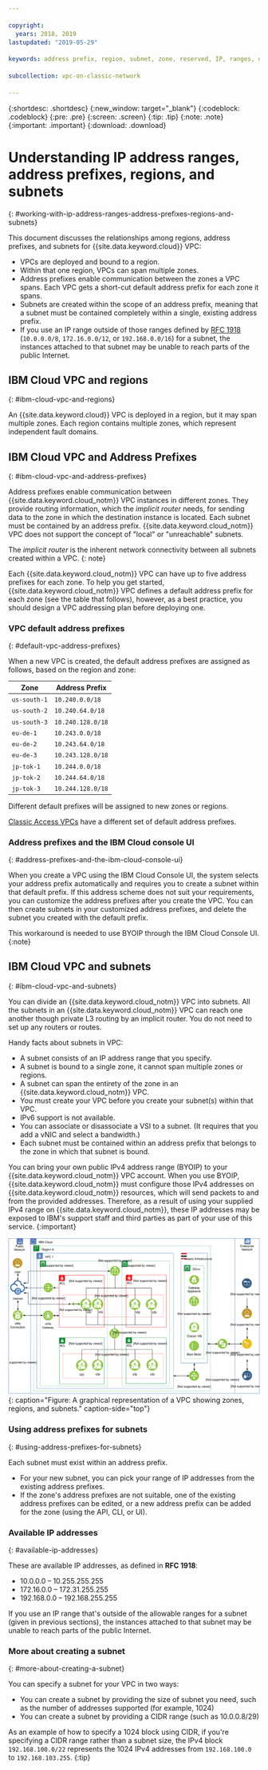 ```yaml
---

copyright:
  years: 2018, 2019
lastupdated: "2019-05-29"

keywords: address prefix, region, subnet, zone, reserved, IP, ranges, deleting, creating, CIDR

subcollection: vpc-on-classic-network

---
```


{:shortdesc: .shortdesc}
{:new_window: target="_blank"}
{:codeblock: .codeblock}
{:pre: .pre}
{:screen: .screen}
{:tip: .tip}
{:note: .note}
{:important: .important}
{:download: .download}

# Understanding IP address ranges, address prefixes, regions, and subnets
{: #working-with-ip-address-ranges-address-prefixes-regions-and-subnets}

This document discusses the relationships among regions, address prefixes, and subnets for {{site.data.keyword.cloud}} VPC:

* VPCs are deployed and bound to a region.
* Within that one region, VPCs can span multiple zones.
* Address prefixes enable communication between the zones a VPC spans. Each VPC gets a short-cut default address prefix for each zone it spans.
* Subnets are created within the scope of an address prefix, meaning that a subnet must be contained completely within a single, existing address prefix.
* If you use an IP range outside of those ranges defined by [RFC 1918](https://tools.ietf.org/html/rfc1918) (`10.0.0.0/8`, `172.16.0.0/12`, or `192.168.0.0/16`) for a subnet, the instances attached to that subnet may be unable to reach parts of the public Internet.

## IBM Cloud VPC and regions
{: #ibm-cloud-vpc-and-regions}

An {{site.data.keyword.cloud}} VPC is deployed in a region, but it may span multiple zones. Each region contains multiple zones, which represent independent fault domains.

## IBM Cloud VPC and Address Prefixes
{: #ibm-cloud-vpc-and-address-prefixes}

Address prefixes enable communication between {{site.data.keyword.cloud_notm}} VPC instances in different zones. They provide routing information, which the _implicit router_ needs, for sending data to the zone in which the destination instance is located. Each subnet must be contained by an address prefix. {{site.data.keyword.cloud_notm}} VPC does not support the concept of "local" or "unreachable" subnets.

The _implicit router_ is the inherent network connectivity between all subnets created within a VPC.
{: note}

Each {{site.data.keyword.cloud_notm}} VPC can have up to five address prefixes for each zone. To help you get started, {{site.data.keyword.cloud_notm}} VPC defines a default address prefix for each zone (see the table that follows), however, as a best practice, you should design a VPC addressing plan before deploying one.

### VPC default address prefixes
{: #default-vpc-address-prefixes}

When a new VPC is created, the default address prefixes are assigned as follows, based on the region and zone:

Zone         | Address Prefix
---------------|---------------
`us-south-1`   | `10.240.0.0/18`
`us-south-2`   | `10.240.64.0/18`
`us-south-3`   | `10.240.128.0/18`
`eu-de-1`      | `10.243.0.0/18`
`eu-de-2`      | `10.243.64.0/18`
`eu-de-3`      | `10.243.128.0/18`
`jp-tok-1`     | `10.244.0.0/18`
`jp-tok-2`     | `10.244.64.0/18`
`jp-tok-3`     | `10.244.128.0/18`


Different default prefixes will be assigned to new zones or regions.

[Classic Access
VPCs](/docs/vpc-on-classic?topic=vpc-on-classic-setting-up-access-to-your-classic-infrastructure-from-vpc#classic-access-default-address-prefixes) have a different set of default address prefixes.

### Address prefixes and the IBM Cloud console UI
{: #address-prefixes-and-the-ibm-cloud-console-ui}

When you create a VPC using the IBM Cloud Console UI, the system selects your address prefix automatically and requires you to create a subnet within that default prefix. If this address scheme does not suit your requirements, you can customize the address prefixes after you create the VPC. You can then create subnets in your customized address prefixes, and delete the subnet you created with the default prefix.

This workaround is needed to use BYOIP through the IBM Cloud Console UI.
{:note}

## IBM Cloud VPC and subnets
{: #ibm-cloud-vpc-and-subnets}

You can divide an {{site.data.keyword.cloud_notm}} VPC into subnets. All the subnets in an {{site.data.keyword.cloud_notm}} VPC can reach one another though private L3 routing by an implicit router. You do not need to set up any routers or routes.

Handy facts about subnets in VPC:

* A subnet consists of an IP address range that you specify.
* A subnet is bound to a single zone, it cannot span multiple zones or regions.
* A subnet can span the entirety of the zone in an {{site.data.keyword.cloud_notm}} VPC.
* You must create your VPC before you create your subnet(s) within that VPC.
* IPv6 support is not available.
* You can associate or disassociate a VSI to a subnet. (It requires that you add a vNIC and select a bandwidth.)
* Each subnet must be contained within an address prefix that belongs to the zone in which that subnet is bound.

You can bring your own public IPv4 address range (BYOIP) to your {{site.data.keyword.cloud_notm}} VPC account. When you use BYOIP, {{site.data.keyword.cloud_notm}} must configure those IPv4 addresses on {{site.data.keyword.cloud_notm}} resources, which will send packets to and from the provided addresses. Therefore, as a result of using your supplied IPv4 range on {{site.data.keyword.cloud_notm}}, these IP addresses may be exposed to IBM's support staff and third parties as part of your use of this service.
{:important}

![IBM Cloud VPC Overview](images/vpc-experience.svg "IBM Cloud VPC Overview"){: caption="Figure: A graphical representation of a VPC showing zones, regions, and subnets." caption-side="top"}

### Using address prefixes for subnets
{: #using-address-prefixes-for-subnets}

Each subnet must exist within an address prefix.
 * For your new subnet, you can pick your range of IP addresses from the existing address prefixes.
 * If the zone's address prefixes are not suitable, one of the existing address prefixes can be edited, or a new address prefix can be added for the zone (using the API, CLI, or UI).

### Available IP addresses
{: #available-ip-addresses}

These are available IP addresses, as defined in **RFC 1918**:

 * 10.0.0.0 – 10.255.255.255
 * 172.16.0.0 – 172.31.255.255
 * 192.168.0.0 – 192.168.255.255

If you use an IP range that's outside of the allowable ranges for a subnet (given in previous sections), the instances attached to that subnet may be unable to reach parts of the public Internet.

### More about creating a subnet
{: #more-about-creating-a-subnet}

You can specify a subnet for your VPC in two ways:
  * You can create a subnet by providing the size of subnet you need, such as the number of addresses supported (for example, 1024)
  * You can create a subnet by providing a CIDR range (such as 10.0.0.8/29)

As an example of how to specify a 1024 block using CIDR, if you're specifying a CIDR range rather than a subnet size, the IPv4 block `192.168.100.0/22` represents the 1024 IPv4 addresses from `192.168.100.0` to `192.168.103.255`.
{:tip}

